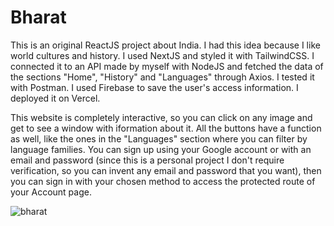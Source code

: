 # Bharat

This is an original ReactJS project about India. I had this idea because I like world cultures and history. I used NextJS and styled it with TailwindCSS. I connected it to an API made by myself with NodeJS and fetched the data of the sections "Home", "History" and "Languages" through Axios. I tested it with Postman. I used Firebase to save the user's access information. I deployed it on Vercel.

This website is completely interactive, so you can click on any image and get to see a window with iformation about it. All the buttons have a function as well, like the ones in the "Languages" section where you can filter by language families. You can sign up using your Google account or with an email and password (since this is a personal project I don't require verification, so you can invent any email and password that you want), then you can sign in with your chosen method to access the protected route of your Account page.

![bharat](https://github.com/user-attachments/assets/05331190-a5bc-47c8-9308-7b089d18b49f)
